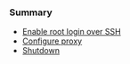### Summary
* [Enable root login over SSH](posts/enable-root-login-over-ssh.md)
* [Configure proxy](posts/configure-proxy.md)
* [Shutdown](posts/shutdown.md)